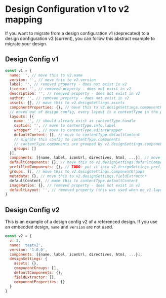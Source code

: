 # Design Configuration v1 to v2 mapping

If you want to migrate from a design configuration v1 (deprecated) to a design configuration v2 (current), you can follow this abstract example to migrate your design.

## Design Config v1

```javascript
const v1 = {
  name: '', // move this to v2.name
  version: '', // move this to v2.version
  label: '', // removed property - does not exist in v2
  license: '', // removed property - does not exist in v2
  description: '', // removed property - does not exist in v2
  author: '', // removed property - does not exist in v2
  assets: {}, // move this to v2.designSettings.assets
  componentProperties: {}, // move this to v2.designSettings.componentProperties
  // moved out of design config, every layout is a contentType in the project config, e.g.
  layouts: [{
    name: '', // should already exist as contentType.handle
    caption: '', // move to contentType.info.label
    wrapper: '', // move to contentType.editorWrapper
    defaultContent: [], // move to contentType.defaultContent
    // migrate this config to contentType.components
    // contentType.components are grouped by v2.designSettings.componentGroups 
    groups: []
  }],
  components: [{name, label, iconUrl, directives, html, ...}], // move this to v2.components
  defaultComponents: {}, // move this to v2.designSettings.defaultComponents
  prefilledComponents: {}, // TODO: put it into v2.designSettings.prefilledComponents
  groups: [], // move this to v2.designSettings.componentGroups
  metadata: {}, // move this to v2.designSettings.fieldExtractor
  defaultContent, // move this to contentType.defaultContent
  imageRatios: {}, // removed property - does not exist in v2
  defaultLayout: '', // removed property (this was used when no v1.layouts array exists)
}
```

## Design Config v2

This is an example of a design config v2 of a referenced design. If you use an embedded design, `name` and `version` are not used.

```javascript
const v2 = { 
  v: 2,
  name: 'testv2',
  version: '1.0.0',  
  components: [{name, label, iconUrl, directives, html, ...}],
  designSettings: {
    assets: {},
    componentGroups: [],
    defaultComponents: {},
    fieldExtractor: [],
    componentProperties: {}
  }
}
```
